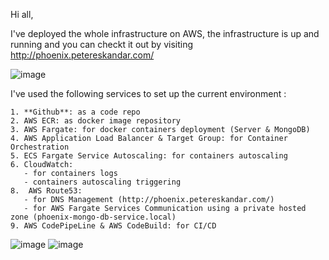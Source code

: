 Hi all,

I've deployed the whole infrastructure on AWS, the infrastructure is up and running and you can checkt it out by visiting http://phoenix.petereskandar.com/

![image](https://user-images.githubusercontent.com/24432011/112828859-91c18000-9090-11eb-88fb-d4c275ec0ed0.png)

I've used the following services to set up the current environment : 

    1. **Github**: as a code repo
    2. AWS ECR: as docker image repository
    3. AWS Fargate: for docker containers deployment (Server & MongoDB)
    4. AWS Application Load Balancer & Target Group: for Container Orchestration
    5. ECS Fargate Service Autoscaling: for containers autoscaling
    6. CloudWatch: 
       - for containers logs 
       - containers autoscaling triggering
    8.  AWS Route53: 
       - for DNS Management (http://phoenix.petereskandar.com/)
       - for AWS Fargate Services Communication using a private hosted zone (phoenix-mongo-db-service.local)
    9. AWS CodePipeLine & AWS CodeBuild: for CI/CD


![image](https://user-images.githubusercontent.com/24432011/112829187-0ac0d780-9091-11eb-9df2-4ab60596fa6d.png)
![image](https://user-images.githubusercontent.com/24432011/112829837-fb8e5980-9091-11eb-855c-adee03bf1f3e.png)
